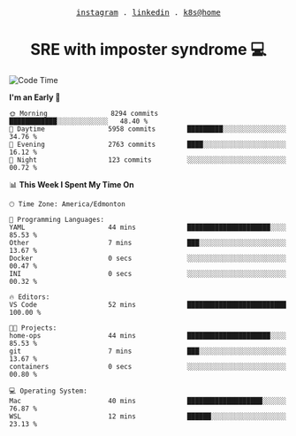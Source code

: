 <p align="center">
  <samp>
    <a href="https://www.instagram.com/lildrunkensmurf/">instagram</a> .
    <a href="https://www.linkedin.com/in/joryirving/">linkedin</a> .
    <a href="https://github.com/joryirving/k3s-home-cluster">k8s@home</a>
  </samp>
</p>

<h1 align="center">
  SRE with imposter syndrome 💻
</h1>

<!--START_SECTION:waka-->
![Code Time](http://img.shields.io/badge/Code%20Time-156%20hrs%207%20mins-blue)

**I'm an Early 🐤** 

```text
🌞 Morning                8294 commits        ████████████░░░░░░░░░░░░░   48.40 % 
🌆 Daytime                5958 commits        █████████░░░░░░░░░░░░░░░░   34.76 % 
🌃 Evening                2763 commits        ████░░░░░░░░░░░░░░░░░░░░░   16.12 % 
🌙 Night                  123 commits         ░░░░░░░░░░░░░░░░░░░░░░░░░   00.72 % 
```


📊 **This Week I Spent My Time On** 

```text
🕑︎ Time Zone: America/Edmonton

💬 Programming Languages: 
YAML                     44 mins             █████████████████████░░░░   85.53 % 
Other                    7 mins              ███░░░░░░░░░░░░░░░░░░░░░░   13.67 % 
Docker                   0 secs              ░░░░░░░░░░░░░░░░░░░░░░░░░   00.47 % 
INI                      0 secs              ░░░░░░░░░░░░░░░░░░░░░░░░░   00.32 % 

🔥 Editors: 
VS Code                  52 mins             █████████████████████████   100.00 % 

🐱‍💻 Projects: 
home-ops                 44 mins             █████████████████████░░░░   85.53 % 
git                      7 mins              ███░░░░░░░░░░░░░░░░░░░░░░   13.67 % 
containers               0 secs              ░░░░░░░░░░░░░░░░░░░░░░░░░   00.80 % 

💻 Operating System: 
Mac                      40 mins             ███████████████████░░░░░░   76.87 % 
WSL                      12 mins             ██████░░░░░░░░░░░░░░░░░░░   23.13 % 
```


<!--END_SECTION:waka-->